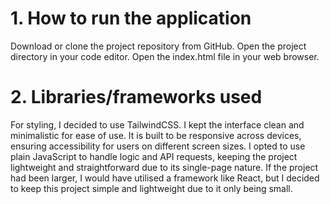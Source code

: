 # 1. How to run the application
Download or clone the project repository from GitHub.
Open the project directory in your code editor.
Open the index.html file in your web browser.

# 2. Libraries/frameworks used
For styling, I decided to use TailwindCSS. I kept the interface clean and minimalistic for ease of use. It is built to be responsive across devices, ensuring accessibility for users on different screen sizes. 
I opted to use plain JavaScript to handle logic and API requests, keeping the project lightweight and straightforward due to its single-page nature. If the project had been larger, I would have utilised a framework like React, but I decided to keep this project simple and lightweight due to it only being small.
